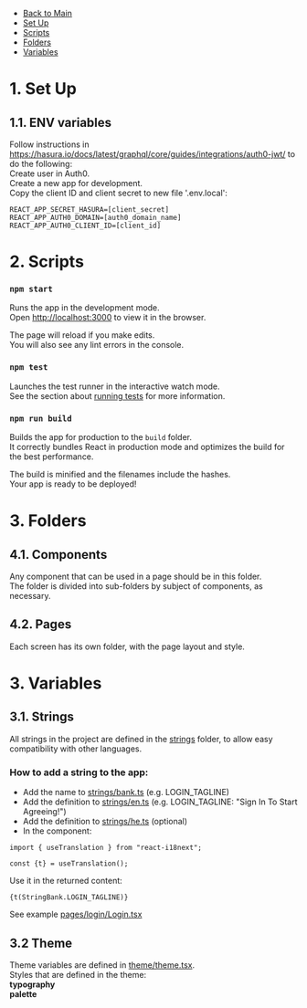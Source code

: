 - [Back to Main](../README.md)
- [Set Up](#set-up)
- [Scripts](#scripts)
- [Folders](#folders)
- [Variables](#variables)

# 1. <a id="set-up">Set Up</a>

## 1.1. ENV variables

Follow instructions in https://hasura.io/docs/latest/graphql/core/guides/integrations/auth0-jwt/ to do the following:<br>
Create user in Auth0.<br>
Create a new app for development.<br>
Copy the client ID and client secret to new file '.env.local':
```
REACT_APP_SECRET_HASURA=[client_secret]
REACT_APP_AUTH0_DOMAIN=[auth0_domain_name]
REACT_APP_AUTH0_CLIENT_ID=[client_id]
```

# 2. <a id="scripts">Scripts</a>

### `npm start`

Runs the app in the development mode.\
Open [http://localhost:3000](http://localhost:3000) to view it in the browser.

The page will reload if you make edits.\
You will also see any lint errors in the console.

### `npm test`

Launches the test runner in the interactive watch mode.\
See the section about [running tests](https://facebook.github.io/create-react-app/docs/running-tests) for more information.

### `npm run build`

Builds the app for production to the `build` folder.\
It correctly bundles React in production mode and optimizes the build for the best performance.

The build is minified and the filenames include the hashes.\
Your app is ready to be deployed!

# 3. <a id="folders">Folders</a>

## 4.1. Components

Any component that can be used in a page should be in this folder.  
The folder is divided into sub-folders by subject of components, as necessary.

## 4.2. Pages

Each screen has its own folder, with the page layout and style.

# 3. <a id="variables">Variables</a>

## 3.1. Strings

All strings in the project are defined in the [strings](./src/strings/) folder, to allow easy compatibility with other languages.  

### How to add a string to the app:
- Add the name to [strings/bank.ts](./src/strings/bank.ts) (e.g. LOGIN_TAGLINE)
- Add the definition to [strings/en.ts](./src/strings/en.ts) (e.g. LOGIN_TAGLINE: "Sign In To Start Agreeing!")
- Add the definition to [strings/he.ts](./src/strings/he.ts) (optional)
- In the component:
```
import { useTranslation } from "react-i18next";

const {t} = useTranslation();
```
Use it in the returned content: 
```
{t(StringBank.LOGIN_TAGLINE)}
```
See example [pages/login/Login.tsx](./src/pages/login/Login.tsx)  

## 3.2 Theme

Theme variables are defined in [theme/theme.tsx](./src/theme/theme.tsx).  
Styles that are defined in the theme:  
__typography__  
__palette__  